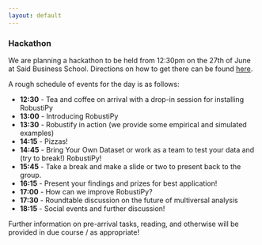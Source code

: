 ```yaml
---
layout: default
---
```


### Hackathon

We are planning a hackathon to be held from 12:30pm on the 27th of June at Said Business School. Directions on how to get there can be found [here](https://www.sbs.ox.ac.uk/about-us/venue-hire/organiser-and-delegate-information/directions-park-end-street).

A rough schedule of events for the day is as follows:

- **12:30** - Tea and coffee on arrival with a drop-in session for installing RobustiPy
- **13:00** - Introducing RobustiPy
- **13:30** - Robustify in action (we provide some empirical and simulated examples)
- **14:15** - Pizzas!
- **14:45** - Bring Your Own Dataset or work as a team to test your data and (try to break!) RobustiPy!
- **15:45** - Take a break and make a slide or two to present back to the group.
- **16:15** - Present your findings and prizes for best application!
- **17:00** - How can we improve RobustiPy?
- **17:30** - Roundtable discussion on the future of multiversal analysis
- **18:15** - Social events and further discussion!

Further information on pre-arrival tasks, reading, and otherwise will be provided in due course / as appropriate!
